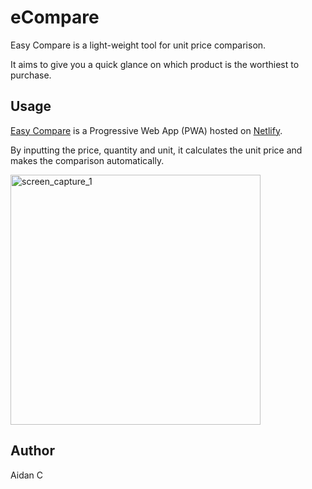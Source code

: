# eCompare

Easy Compare is a light-weight tool for unit price comparison.

It aims to give you a quick glance on which product is the worthiest to purchase.

## Usage

[Easy Compare](https://ecompare.netlify.app/) is a Progressive Web App (PWA) hosted on [Netlify](https://www.netlify.com/).

By inputting the price, quantity and unit, it calculates the unit price and makes the comparison automatically.

<img src="https://user-images.githubusercontent.com/74046191/156588957-89fd642b-26fb-40ba-b50d-00fdc3ed0166.png" alt="screen_capture_1" width="400"/>


## Author

Aidan C
